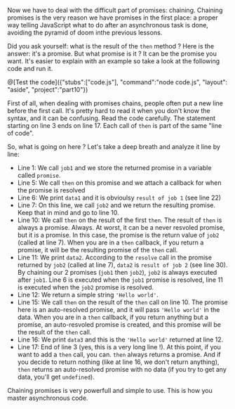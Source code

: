 Now we have to deal with the difficult part of promises: chaining. Chaining promises is the very reason we have promises in the first place: a proper way telling JavaScript what to do after an asynchronous task is done, avoiding the pyramid of doom inthe previous lessons.

Did you ask yourself: what is the result of the `then` method ? Here is the answer: it's a promise. But what promise is it ? It can be the promise you want. It's easier to explain with an example so take a look at the following code and run it.

@[Test the code]({"stubs":["code.js"], "command":"node code.js", "layout": "aside", "project":"part10"})

First of all, when dealing with promises chains, people often put a new line before the first call. It's pretty hard to read it when you don't know the syntax, and it can be confusing. Read the code carefully. The statement starting on line 3 ends on line 17. Each call of `then` is part of the same "line of code".

So, what is going on here ? Let's take a deep breath and analyze it line by line:

* Line 1: We call `job1` and we store the returned promise in a variable called `promise`.
* Line 5: We call `then` on this promise and we attach a callback for when the promise is resolved
* Line 6: We print `data1` and it is obvioulsy `result of job 1` (see line 22)
* Line 7: On this line, we call `job2` and we return the resulting promise. Keep that in mind and go to line 10.
* Line 10: We call `then` on the result of the first `then`. The result of `then` is always a promise. Always. At worst, it can be a never resvoled promise, but it is a promise. In this case, the promise is the return value of `job2` (called at line 7). When you are in a `then` callback, if you return a promise, it will be the resulting promise of the `then` call.
* Line 11: We print `data2`. According to the `resolve` call in the promise returned by `job2` (called at line 7), `data2` is `result of job 2` (see line 30). By chaining our 2 promises (`job1` then `job2`), `job2` is always executed after `job1`. Line 6 is executed when the `job1` promise is resolved, line 11 is executed when the `job2` promise is resolved.
* Line 12: We return a simple string `'Hello world'`.
* Line 15: We call `then` on the result of the `then` call on line 10. The promise here is an auto-resolved promise, and it will pass `'Hello world'` in the data. When you are in a `then` callback, if you return anything but a promise, an auto-resvoled promise is created, and this promise will be the result of the `then` call.
* Line 16: We print `data3` and this is the `'Hello world'` returned at line 12.
* Line 17: End of line 3 (yes, this is a very long line !). At this point, if you want to add a `then` call, you can. `then` always returns a promise. And if you decide to return nothing (like at line 16, we don't return anything), `then` returns an auto-resolved promise with no data (if you try to get any data, you'll get `undefined`).

Chaining promises is very powerfull and simple to use. This is how you master asynchronous code.
